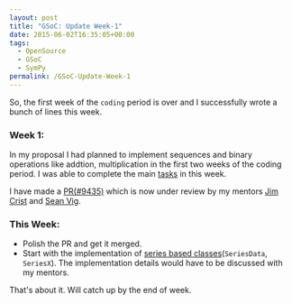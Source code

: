 ```yaml
---
layout: post
title: "GSoC: Update Week-1"
date: 2015-06-02T16:35:05+00:00
tags:
  - OpenSource
  - GSoC
  - SymPy
permalink: /GSoC-Update-Week-1
---
```


So, the first week of the `coding` period is over and  I successfully wrote a bunch of lines this week.

### Week 1:

In my proposal I had planned to implement sequences and binary operations like addtion, multiplication in the first two weeks of the coding period.
I was able to complete the main [tasks](/GSoC-Fun-Begins/#tasks) in this week.

<!-- excerpt -->
I have made a [PR(#9435)](http://github.com/sympy/sympy/pull/9435) which is now under review by my mentors [Jim Crist](http://github.com/jcrist) and [Sean Vig](http://github.com/flacjacket).

### This Week:

* Polish the PR and get it merged.
* Start with the implementation of [series based classes](https://github.com/sympy/sympy/wiki/GSoC-2015-Application-Sartaj-Singh:-Improving-the-series-package-and-limits-in-SymPy#seriesdata-class)(`SeriesData`, `SeriesX`).
The implementation details would have to be discussed with my mentors.

That's about it. Will catch up by the end of week.
